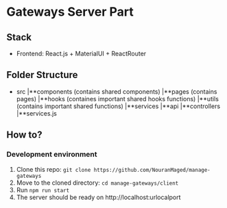# Gateways Server Part

## Stack

- Frontend: React.js + MaterialUI + ReactRouter

## Folder Structure

- src
  |**components (contains shared components)
  |**pages (contains pages)
  |**hooks (containes important shared hooks functions)
  |**utils (contains important shared functions)
  |**services
  |**api
  |**controllers
  |**services.js

## How to?

### Development environment

1. Clone this repo: `git clone https://github.com/NouranMaged/manage-gateways`
2. Move to the cloned directory: `cd manage-gateways/client`
3. Run `npm run start`
4. The server should be ready on http://localhost:urlocalport
